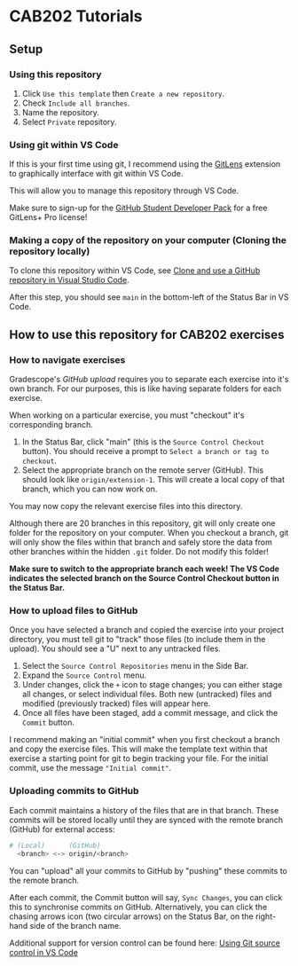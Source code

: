 # CAB202 Tutorials

## Setup

### Using this repository

1. Click `Use this template` then `Create a new repository`.
2. Check `Include all branches`.
3. Name the repository.
4. Select `Private` repository.

### Using git within VS Code

If this is your first time using git, I recommend using the [GitLens](https://marketplace.visualstudio.com/items?itemName=eamodio.gitlens) extension to graphically interface with git within VS Code.

This will allow you to manage this repository through VS Code.

Make sure to sign-up for the [GitHub Student Developer Pack](https://education.github.com/pack) for a free GitLens+ Pro license!

### Making a copy of the repository on your computer (Cloning the repository locally)

To clone this repository within VS Code, see [Clone and use a GitHub repository in Visual Studio Code](https://learn.microsoft.com/en-us/azure/developer/javascript/how-to/with-visual-studio-code/clone-github-repository?tabs=create-repo-command-palette%2Cinitialize-repo-activity-bar%2Ccreate-branch-command-palette%2Ccommit-changes-command-palette%2Cpush-command-palette).

After this step, you should see `main` in the bottom-left of the Status Bar in VS Code. 

## How to use this repository for CAB202 exercises

### How to navigate exercises

Gradescope's _GitHub upload_ requires you to separate each exercise into it's own branch. 
For our purposes, this is like having separate folders for each exercise.

When working on a particular exercise, you must "checkout" it's corresponding branch. 

1. In the Status Bar, click "main" (this is the `Source Control Checkout` button). You should receive a prompt to `Select a branch or tag to checkout`.
2. Select the appropriate branch on the remote server (GitHub). This should look like `origin/extension-1`. This will create a local copy of that branch, which you can now work on.

You may now copy the relevant exercise files into this directory. 

Although there are 20 branches in this repository, git will only create one folder for the repository on your computer. When you checkout a branch, git will only show the files within that  branch and safely store the data from other branches within the hidden `.git` folder. Do not modify this folder! 

**Make sure to switch to the appropriate branch each week! The VS Code indicates the selected branch on the Source Control Checkout button in the Status Bar.**

### How to upload files to GitHub

Once you have selected a branch and copied the exercise into your project directory, you must tell git to "track" those files (to include them in the upload). You should see a "U" next to any untracked files.

1. Select the `Source Control Repositories` menu in the Side Bar.
2. Expand the `Source Control` menu.
3. Under changes, click the `+` icon to stage changes; you can either stage all changes, or select individual files. Both new (untracked) files and modified (previously tracked) files will appear here. 
4. Once all files have been staged, add a commit message, and click the `Commit` button.

I recommend making an "initial commit" when you first checkout a branch and copy the exercise files. This will make the template text within that exercise a starting point for git to begin tracking your file. 
For the initial commit, use the message `"Initial commit"`.

### Uploading commits to GitHub

Each commit maintains a history of the files that are in that branch. These commits will be stored locally until they are synced with the remote branch (GitHub) for external access:

```bash
# (Local)      (GitHub)
  <branch> <-> origin/<branch>
```

You can "upload" all your commits to GitHub by "pushing" these commits to the remote branch. 

After each commit, the Commit button will say, `Sync Changes`, you can click this to synchronise commits on GitHub. Alternatively, you can click the chasing arrows icon (two circular arrows) on the Status Bar, on the right-hand side of the branch name.

Additional support for version control can be found here:
[Using Git source control in VS Code](https://code.visualstudio.com/docs/sourcecontrol/overview#_working-in-a-git-repository)
